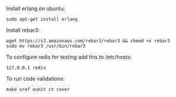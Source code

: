 Install erlang on ubuntu:

    sudo apt-get install erlang

Install rebar3:

    wget https://s3.amazonaws.com/rebar3/rebar3 && chmod +x rebar3
    sudo mv rebar3 /usr/bin/rebar3

To configure redis for testing add this to /etc/hosts:

    127.0.0.1 redis

To run code validations:

    make xref eunit ct cover


